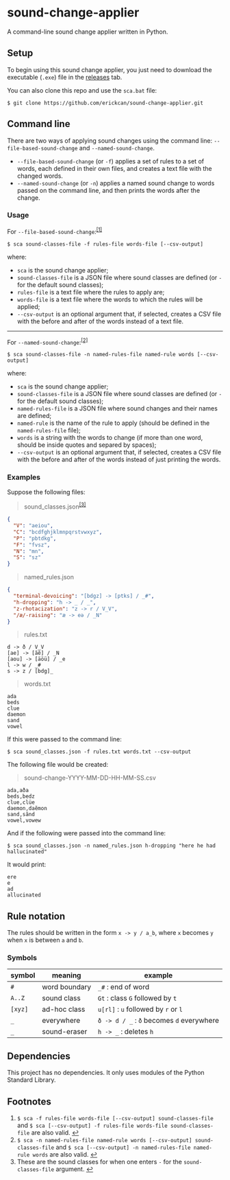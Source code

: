 # sound-change-applier
A command-line sound change applier written in Python.

## Setup
To begin using this sound change applier, you just need to download the executable (`.exe`) file in the [releases](https://github.com/erickcan/sound-change-applier/releases) tab.

You can also clone this repo and use the `sca.bat` file:
```
$ git clone https://github.com/erickcan/sound-change-applier.git
```

## Command line
There are two ways of applying sound changes using the command line: `--file-based-sound-change` and `--named-sound-change`.

- `--file-based-sound-change` (or `-f`) applies a set of rules to a set of words, each defined in their own files, and creates a text file with the changed words.
- `--named-sound-change` (or `-n`) applies a named sound change to words passed on the command line, and then prints the words after the change.

### Usage
For `--file-based-sound-change`:<sup name="a1">[[1]](#f1)</sup>
```
$ sca sound-classes-file -f rules-file words-file [--csv-output]
```
where:
- `sca` is the sound change applier;
- `sound-classes-file` is a JSON file where sound classes are defined (or `-` for the default sound classes);
- `rules-file` is a text file where the rules to apply are;
- `words-file` is a text file where the words to which the rules will be applied;
- `--csv-output` is an optional argument that, if selected, creates a CSV file with the before and after of the words instead of a text file.

---

For `--named-sound-change`:<sup name="a2">[[2]](#f2)</sup>
```
$ sca sound-classes-file -n named-rules-file named-rule words [--csv-output]
```
where:
- `sca` is the sound change applier;
- `sound-classes-file` is a JSON file where sound classes are defined (or `-` for the default sound classes);
- `named-rules-file` is a JSON file where sound changes and their names are defined;
- `named-rule` is the name of the rule to apply (should be defined in the `named-rules-file` file);
- `words` is a string with the words to change (if more than one word, should be inside quotes and separed by spaces);
- `--csv-output` is an optional argument that, if selected, creates a CSV file with the before and after of the words instead of just printing the words.

### Examples
Suppose the following files:

> sound_classes.json<sup name="a3">[[3]](#f3)</sup>
```json
{
  "V": "aeiou",
  "C": "bcdfghjklmnpqrstvwxyz",
  "P": "pbtdkg",
  "F": "fvsz",
  "N": "mn",
  "S": "sz"
}
```
> named_rules.json
```json
{
  "terminal-devoicing": "[bdgz] -> [ptks] / _#",
  "h-dropping": "h -> _ / _",
  "z-rhotacization": "z -> r / V_V",
  "/æ/-raising": "æ -> eə / _N"
}
```

> rules.txt
```
d -> ð / V_V
[ae] -> [ãẽ] / _N
[aou] -> [äöü] / _e
l -> w / _#
s -> z / [bdg]_
```

> words.txt
```
ada
beds
clue
daemon
sand
vowel
```

If this were passed to the command line:
```
$ sca sound_classes.json -f rules.txt words.txt --csv-output
```
The following file would be created:

> sound-change-YYYY-MM-DD-HH-MM-SS.csv
```csv
ada,aða
beds,bedz
clue,clüe
daemon,daẽmon
sand,sãnd
vowel,vowew
```

And if the following were passed into the command line:
```
$ sca sound_classes.json -n named_rules.json h-dropping "here he had hallucinated"
```
It would print:
```
ere
e
ad
allucinated
```

## Rule notation
The rules should be written in the form `x -> y / a_b`, where `x` becomes `y` when `x` is between `a` and `b`.

### Symbols
| symbol  | meaning       | example                                   |
| ------- | ------------- | ----------------------------------------- |
| `#`     | word boundary | `_#` : end of word                        |
| `A..Z`  | sound class   | `Gt` : class `G` followed by `t`          |
| `[xyz]` | ad-hoc class  | `u[rl]` : `u` followed by `r` or `l`      |
| `_`     | everywhere    | `ð -> d / _` : `ð` becomes `d` everywhere |
| `_`     | sound-eraser  | `h -> _` : deletes `h`                    |


## Dependencies
This project has no dependencies. It only uses modules of the Python Standard Library.

## Footnotes
1. <b name="f1"></b> `$ sca -f rules-file words-file [--csv-output] sound-classes-file` and `$ sca [--csv-output] -f rules-file words-file sound-classes-file` are also valid. [↩](#a1)
2. <b name="f2"></b> `$ sca -n named-rules-file named-rule words [--csv-output] sound-classes-file` and `$ sca [--csv-output] -n named-rules-file named-rule words` are also valid. [↩](#a2)
3. <b name="f3"></b> These are the sound classes for when one enters `-` for the `sound-classes-file` argument. [↩](#a3)

